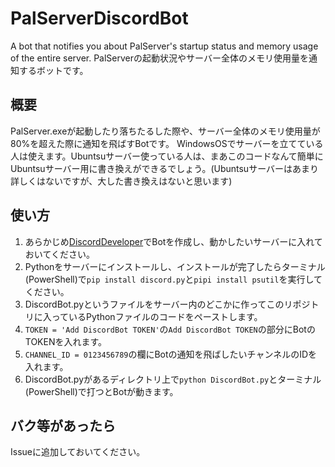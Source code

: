 # PalServerDiscordBot
A bot that notifies you about PalServer's startup status and memory usage of the entire server.
PalServerの起動状況やサーバー全体のメモリ使用量を通知するボットです。

## 概要
PalServer.exeが起動したり落ちたるした際や、サーバー全体のメモリ使用量が80%を超えた際に通知を飛ばすBotです。
WindowsOSでサーバーを立てている人は使えます。Ubuntsuサーバー使っている人は、まあこのコードなんて簡単にUbuntsuサーバー用に書き換えができるでしょう。(Ubuntsuサーバーはあまり詳しくはないですが、大した書き換えはないと思います)

## 使い方
1. あらかじめ[DiscordDeveloper](https://discord.com/developers/applications)でBotを作成し、動かしたいサーバーに入れておいてください。
2. Pythonをサーバーにインストールし、インストールが完了したらターミナル(PowerShell)で`pip install discord.py`と`pipi install psutil`を実行してください。
3. DiscordBot.pyというファイルをサーバー内のどこかに作ってこのリポジトリに入っているPythonファイルのコードをペーストします。
4. `TOKEN = 'Add DiscordBot TOKEN'`の`Add DiscordBot TOKEN`の部分にBotのTOKENを入れます。
5. `CHANNEL_ID = 0123456789`の欄にBotの通知を飛ばしたいチャンネルのIDを入れます。
6. DiscordBot.pyがあるディレクトリ上で`python DiscordBot.py`とターミナル(PowerShell)で打つとBotが動きます。

## バク等があったら
Issueに追加しておいてください。
